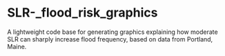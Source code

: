 # SLR-_flood_risk_graphics
A lightweight code base for generating graphics explaining how moderate SLR can sharply increase flood frequency, based on data from Portland, Maine.
